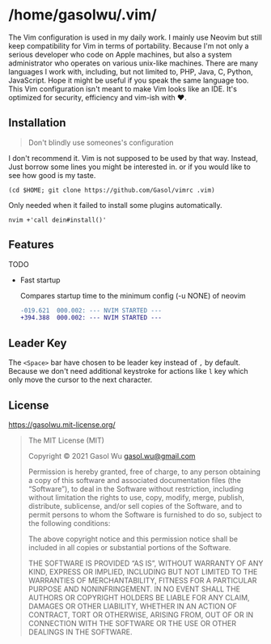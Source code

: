 # /home/gasolwu/.vim/

The Vim configuration is used in my daily work. I mainly use Neovim but still
keep compatibility for Vim in terms of portability. Because I'm not only a
serious developer who code on Apple machines, but also a system administrator
who operates on various unix-like machines. There are many languages I work
with, including, but not limited to, PHP, Java, C, Python, JavaScript. Hope it
might be useful if you speak the same language too. This Vim configuration
isn't meant to make Vim looks like an IDE. It's optimized for security,
efficiency and vim-ish with ♥️.

## Installation

> Don't blindly use someones's configuration

I don't recommend it. Vim is not supposed to be used by that way. Instead, Just
borrow some lines you might be interested in. or if you would like to see how
good is my taste.

    (cd $HOME; git clone https://github.com/Gasol/vimrc .vim)

Only needed when it failed to install some plugins automatically.

    nvim +'call dein#install()' 

## Features

TODO

* Fast startup

  Compares startup time to the minimum config (-u NONE) of neovim

  ```diff
  -019.621  000.002: --- NVIM STARTED ---
  +394.388  000.002: --- NVIM STARTED ---
  ```

## Leader Key

The `<Space>` bar have chosen to be leader key instead of `,` by default.
Because we don't need additional keystroke for actions like `l` key which only
move the cursor to the next character.

## License

https://gasolwu.mit-license.org/

> The MIT License (MIT)
> 
> Copyright © 2021 Gasol Wu <gasol.wu@gmail.com>
> 
> Permission is hereby granted, free of charge, to any person obtaining a copy
> of this software and associated documentation files (the “Software”), to deal
> in the Software without restriction, including without limitation the rights
> to use, copy, modify, merge, publish, distribute, sublicense, and/or sell
> copies of the Software, and to permit persons to whom the Software is
> furnished to do so, subject to the following conditions:
> 
> The above copyright notice and this permission notice shall be included in
> all copies or substantial portions of the Software.
> 
> THE SOFTWARE IS PROVIDED “AS IS”, WITHOUT WARRANTY OF ANY KIND, EXPRESS OR
> IMPLIED, INCLUDING BUT NOT LIMITED TO THE WARRANTIES OF MERCHANTABILITY,
> FITNESS FOR A PARTICULAR PURPOSE AND NONINFRINGEMENT. IN NO EVENT SHALL THE
> AUTHORS OR COPYRIGHT HOLDERS BE LIABLE FOR ANY CLAIM, DAMAGES OR OTHER
> LIABILITY, WHETHER IN AN ACTION OF CONTRACT, TORT OR OTHERWISE, ARISING FROM,
> OUT OF OR IN CONNECTION WITH THE SOFTWARE OR THE USE OR OTHER DEALINGS IN
> THE SOFTWARE.
